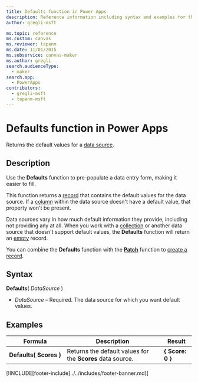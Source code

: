 ```yaml
---
title: Defaults function in Power Apps
description: Reference information including syntax and examples for the Defaults function in Power Apps.
author: gregli-msft

ms.topic: reference
ms.custom: canvas
ms.reviewer: tapanm
ms.date: 11/01/2015
ms.subservice: canvas-maker
ms.author: gregli
search.audienceType: 
  - maker
search.app: 
  - PowerApps
contributors:
  - gregli-msft
  - tapanm-msft
---
```

# Defaults function in Power Apps
Returns the default values for a [data source](/power-apps/maker/canvas-apps/working-with-data-sources).  

## Description
Use the **Defaults** function to pre-populate a data entry form, making it easier to fill.

This function returns a [record](/power-apps/maker/canvas-apps/working-with-tables.md#records) that contains the default values for the data source.  If a [column](/power-apps/maker/canvas-apps/working-with-tables#columns) within the data source doesn't have a default value, that property won't be present.

Data sources vary in how much default information they provide, including not providing any at all.  When you work with a [collection](/power-apps/maker/canvas-apps/working-with-data-sources.md#collections) or another data source that doesn't support default values, the **Defaults** function will return an [empty](function-isblank-isempty) record.

You can combine the **Defaults** function with the **[Patch](function-patch.md)** function to [create a record](/power-apps/maker/canvas-apps/working-with-data-sources).

## Syntax
**Defaults**( *DataSource* )

* *DataSource* – Required. The data source for which you want default values.

## Examples

| Formula | Description | Result |
| --- | --- | --- |
| **Defaults(&nbsp;Scores&nbsp;)** |Returns the default values for the **Scores** data source. |**{ Score: 0 }** |



[!INCLUDE[footer-include]../../includes/footer-banner.md)]